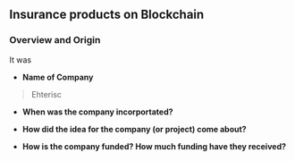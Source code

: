 ## Insurance products on Blockchain

### Overview and Origin
It was

* **Name of Company**
> Ehterisc


* **When was the company incorportated?**
>
* **How did the idea for the company (or project) come about?** 
>

* **How is the company funded? How much funding have they received?**
>
